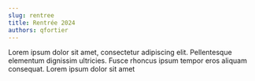 ```yaml
---
slug: rentree
title: Rentrée 2024
authors: qfortier
---
```


Lorem ipsum dolor sit amet, consectetur adipiscing elit. Pellentesque elementum dignissim ultricies. Fusce rhoncus ipsum tempor eros aliquam consequat. Lorem ipsum dolor sit amet
